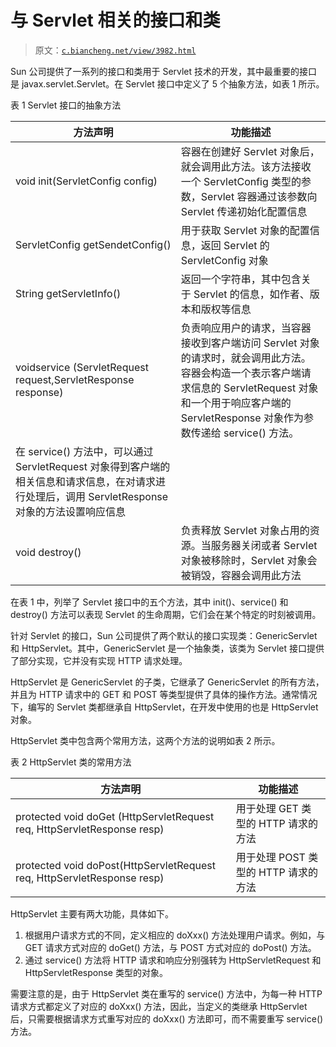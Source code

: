 # 与 Servlet 相关的接口和类

> 原文：[`c.biancheng.net/view/3982.html`](http://c.biancheng.net/view/3982.html)

Sun 公司提供了一系列的接口和类用于 Servlet 技术的开发，其中最重要的接口是 javax.servlet.Servlet。在 Servlet 接口中定义了 5 个抽象方法，如表 1 所示。

表 1 Servlet 接口的抽象方法

| 方法声明 | 功能描述 |
| --- | --- |
| void init(ServletConfig config) | 容器在创建好 Servlet 对象后，就会调用此方法。该方法接收一个 ServletConfig 类型的参数，Servlet 容器通过该参数向 Servlet 传递初始化配置信息 |
| ServletConfig getSendetConfig() | 用于获取 Servlet 对象的配置信息，返回 Servlet 的 ServletConfig 对象 |
| String getServletInfo() | 返回一个字符串，其中包含关于 Servlet 的信息，如作者、版本和版权等信息 |
| voidservice (ServletRequest request,ServletResponse response) | 负责响应用户的请求，当容器接收到客户端访问 Servlet 对象的请求时，就会调用此方法。 容器会构造一个表示客户端请求信息的 ServletRequest 对象和一个用于响应客户端的 ServletResponse 对象作为参数传递给 service() 方法。
在 service() 方法中，可以通过 ServletRequest 对象得到客户端的相关信息和请求信息，在对请求进行处理后，调用 ServletResponse 对象的方法设置响应信息 |
| void destroy() | 负责释放 Servlet 对象占用的资源。当服务器关闭或者 Servlet 对象被移除时，Servlet 对象会被销毁，容器会调用此方法 |

在表 1 中，列举了 Servlet 接口中的五个方法，其中 init()、service() 和 destroy() 方法可以表现 Servlet 的生命周期，它们会在某个特定的时刻被调用。

针对 Servlet 的接口，Sun 公司提供了两个默认的接口实现类：GenericServlet 和 HttpServlet。其中，GenericServlet 是一个抽象类，该类为 Servlet 接口提供了部分实现，它并没有实现 HTTP 请求处理。

HttpServlet 是 GenericServlet 的子类，它继承了 GenericServlet 的所有方法，并且为 HTTP 请求中的 GET 和 POST 等类型提供了具体的操作方法。通常情况下，编写的 Servlet 类都继承自 HttpServlet，在开发中使用的也是 HttpServlet 对象。

HttpServlet 类中包含两个常用方法，这两个方法的说明如表 2 所示。

表 2 HttpServlet 类的常用方法

| 方法声明 | 功能描述 |
| --- | --- |
| protected void doGet (HttpServletRequest req, HttpServletResponse resp) | 用于处理 GET 类型的 HTTP 请求的方法 |
| protected void doPost(HttpServletRequest req, HttpServletResponse resp) | 用于处理 POST 类型的 HTTP 请求的方法 |

HttpServlet 主要有两大功能，具体如下。

1.  根据用户请求方式的不同，定义相应的 doXxx() 方法处理用户请求。例如，与 GET 请求方式对应的 doGet() 方法，与 POST 方式对应的 doPost() 方法。
2.  通过 service() 方法将 HTTP 请求和响应分别强转为 HttpServletRequest 和 HttpServletResponse 类型的对象。

需要注意的是，由于 HttpServlet 类在重写的 service() 方法中，为每一种 HTTP 请求方式都定义了对应的 doXxx() 方法，因此，当定义的类继承 HttpServlet 后，只需要根据请求方式重写对应的 doXxx() 方法即可，而不需要重写 service() 方法。